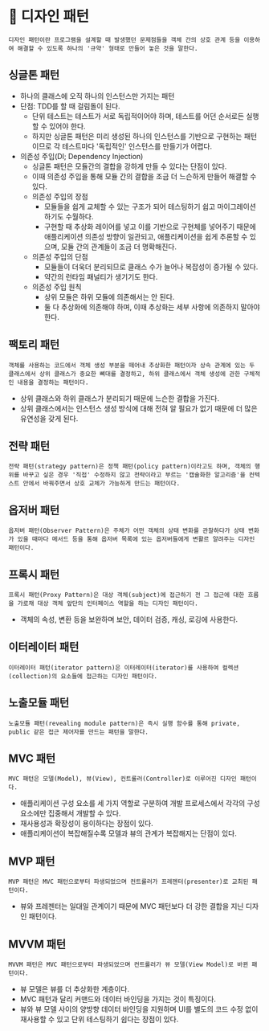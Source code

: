# 📘 디자인 패턴
```text
디자인 패턴이란 프로그램을 설계할 때 발생했던 문제점들을 객체 간의 상호 관계 등을 이용하여 해결할 수 있도록 하나의 '규약' 형태로 만들어 놓은 것을 말한다.
```

## 싱글톤 패턴
- 하나의 클래스에 오직 하나의 인스턴스만 가지는 패턴
- 단점: TDD를 할 때 걸림돌이 된다.
    - 단위 테스트는 테스트가 서로 독립적이어야 하며, 테스트를 어던 순서로든 실행할 수 있어야 한다.
    - 하지만 싱글톤 패턴은 미리 생성된 하나의 인스턴스를 기반으로 구현하는 패턴이므로 각 테스트마다 '독립적인' 인스턴스를 만들기가 어렵다.
- 의존성 주입(DI; Dependency Injection)
  - 싱글톤 패턴은 모듈간의 결합을 강하게 만들 수 있다는 단점이 있다.
  - 이때 의존성 주입을 통해 모듈 간의 결합을 조금 더 느슨하게 만들어 해결할 수 있다.
  - 의존성 주입의 장점
    - 모듈들을 쉽게 교체할 수 있는 구조가 되어 테스팅하기 쉽고 마이그레이션하기도 수월하다.
    - 구현할 때 추상화 레이어를 넣고 이를 기반으로 구현체를 넣어주기 때문에 애플리케이션 의존성 방향이 일관되고, 애플리케이션을 쉽게 추론할 수 있으며, 모듈 간의 관계들이 조금 더 명확해진다.
  - 의존성 주입의 단점
    - 모듈들이 더욱더 분리되므로 클래스 수가 늘어나 복잡성이 증가될 수 있다.
    - 약간의 런타임 패널티가 생기기도 한다.
  - 의존성 주입 원칙
    - 상위 모듈은 하위 모듈에 의존해서는 안 된다.
    - 둘 다 추상화에 의존해야 하며, 이때 추상화는 세부 사항에 의존하지 말아야 한다.

## 팩토리 패턴
```text
객체를 사용하는 코드에서 객체 생성 부분을 떼어내 추상화한 패턴이자 상속 관계에 있는 두 클래스에서 상위 클래스가 중요한 뼈대를 결정하고, 하위 클래스에서 객체 생성에 관한 구체적인 내용을 결정하는 패턴이다.
```
- 상위 클래스와 하위 클래스가 분리되기 때문에 느슨한 결합을 가진다.
- 상위 클래스에서는 인스턴스 생성 방식에 대해 전혀 알 필요가 없기 때문에 더 많은 유연성을 갖게 된다.

## 전략 패턴
```text
전략 패턴(strategy pattern)은 정책 패턴(policy pattern)이라고도 하며, 객체의 행위를 바꾸고 싶은 경우 '직접' 수정하지 않고 전략이라고 부르는 '캡슐화한 알고리즘'을 컨텍스트 안에서 바꿔주면서 상호 교체가 가능하게 만드는 패턴이다.
```

## 옵저버 패턴
```text
옵저버 패턴(Observer Pattern)은 주체가 어떤 객체의 상태 변화를 관찰하다가 상태 변화가 있을 때마다 메서드 등을 통해 옵저버 목록에 있는 옵저버들에게 변활르 알려주는 디자인 패턴이다.
```

## 프록시 패턴
```text
프록시 패턴(Proxy Pattern)은 대상 객체(subject)에 접근하기 전 그 접근에 대한 흐름을 가로채 대상 객체 앞단의 인터페이스 역할을 하는 디자인 패턴이다.
```
- 객체의 속성, 변환 등을 보완하며 보안, 데이터 검증, 캐싱, 로깅에 사용한다.

## 이터레이터 패턴
```text
이터레이터 패턴(iterator pattern)은 이터레이터(iterator)를 사용하여 컬렉션(collection)의 요소들에 접근하는 디자인 패턴이다.
```

## 노출모듈 패턴
```text
노출모듈 패턴(revealing module pattern)은 즉시 실행 함수를 통해 private, public 같은 접근 제어자를 만드는 패턴을 말한다.
```

## MVC 패턴
```text
MVC 패턴은 모델(Model), 뷰(View), 컨트롤러(Controller)로 이루어진 디자인 패턴이다.
```
- 애플리케이션 구성 요소를 세 가지 역할로 구분하여 개발 프로세스에서 각각의 구성 요소에만 집중해서 개발할 수 있다.
- 재사용성과 확장성이 용이하다는 장점이 있다.
- 애플리케이션이 복잡해질수록 모델과 뷰의 관계가 복잡해지는 단점이 있다.

## MVP 패턴
```text
MVP 패턴은 MVC 패턴으로부터 파생되었으며 컨트롤러가 프레젠터(presenter)로 교최된 패턴이다.
```
- 뷰와 프레젠터는 일대일 관계이기 때문에 MVC 패턴보다 더 강한 결합을 지닌 디자인 패턴이다.

## MVVM 패턴
```text
MVVM 패턴은 MVC 패턴으로부터 파생되었으며 컨트롤러가 뷰 모델(View Model)로 바뀐 패턴이다.
```
- 뷰 모델은 뷰를 더 추상화한 계층이다.
- MVC 패턴과 달리 커맨드와 데이터 바인딩을 가지는 것이 특징이다.
- 뷰와 뷰 모델 사이의 양방향 데이터 바인딩을 지원하며 UI를 별도의 코드 수정 없이 재사용할 수 있고 단위 테스팅하기 쉽다는 장점이 있다.